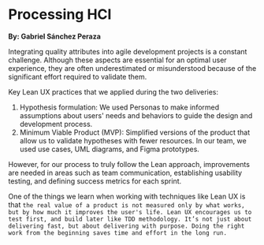 # Processing HCI

**By: Gabriel Sánchez Peraza**

Integrating quality attributes into agile development projects is a constant challenge. Although these aspects are essential for an optimal user experience, they are often underestimated or misunderstood because of the significant effort required to validate them.

Key Lean UX practices that we applied during the two deliveries:

1. Hypothesis formulation: We used Personas to make informed assumptions about users' needs and behaviors to guide the design and development process.
2. Minimum Viable Product (MVP): Simplified versions of the product that allow us to validate hypotheses with fewer resources. In our team, we used use cases, UML diagrams, and Figma prototypes.

However, for our process to truly follow the Lean approach, improvements are needed in areas such as team communication, establishing usability testing, and defining success metrics for each sprint.

One of the things we learn when working with techniques like Lean UX is that `the real value of a product is not measured only by what works, but by how much it improves the user's life. Lean UX encourages us to test first, and build later like TDD methodology. It’s not just about delivering fast, but about delivering with purpose. Doing the right work from the beginning saves time and effort in the long run.`